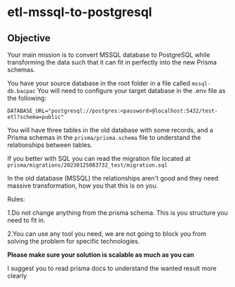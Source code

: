 # etl-mssql-to-postgresql

## Objective

Your main mission is to convert MSSQL database to PostgreSQL while transforming the data such that
it can fit in perfectly into the new Prisma schemas.

You have your source database in the root folder in a file called `mssql-db.bacpac`
You will need to configure your target database in the .env file as the following:

    DATABASE_URL="postgresql://postgres:<password>@localhost:5432/test-etl?schema=public"

You will have three tables in the old database with some records, and a Prisma schemas in the `prisma/prisma.schema` file
to understand the relationships between tables.

If you better with SQL you can read the migration file located at `prisma/migrations/20230125083732_test/migration.sql`

In the old database (MSSQL) the relationships aren't good and they need massive transformation, how you that this is on you.

Rules:

1.Do not change anything from the prisma schema. This is you structure you need to fit in.

2.You can use any tool you need, we are not going to block you from solving the problem for specific technologies.

**Please make sure your solution is scalable as much as you can**

I suggest you to read prisma docs to understand the wanted result more clearly
